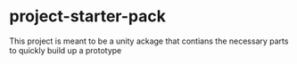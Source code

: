 # project-starter-pack
 This project is meant to be a unity ackage that contians the necessary parts to quickly build up a prototype
